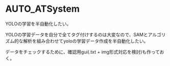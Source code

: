 # AUTO_ATSystem
YOLOの学習を半自動化したい。


YOLOの学習データを自分で全てタグ付けするのは大変なので、SAMとアルゴリズム的な解析を組み合わせてyoloの学習データ作成を半自動化したい。

データをチェックするために、確認用gui(.txt + img形式対応を検討)も作っておく。

